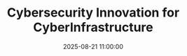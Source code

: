 ---
title: "Cybersecurity Innovation for CyberInfrastructure"
presenter: Dan Massey
event: CICI Presentation Series
date: '2025-08-21 11:00:00'
publish_on:
- path
- osg
- htcondor
description: 
keywords: []
youtube_video_id: 
links:
  - name: Public slides (ppf)
    value: https://s3.web-assets.chtc.io/presentations/cici-week-one/cici-new-awards-overview.pdf
---